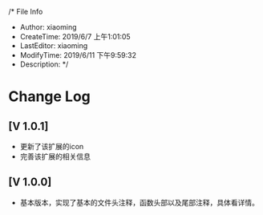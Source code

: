 /* File Info 
 * Author:      xiaoming 
 * CreateTime:  2019/6/7 上午1:01:05 
 * LastEditor:  xiaoming 
 * ModifyTime:  2019/6/11 下午9:59:32 
 * Description: 
*/ 

# Change Log

## [V 1.0.1]
* 更新了该扩展的icon
* 完善该扩展的相关信息

## [V 1.0.0]

* 基本版本，实现了基本的文件头注释，函数头部以及尾部注释，具体看详情。